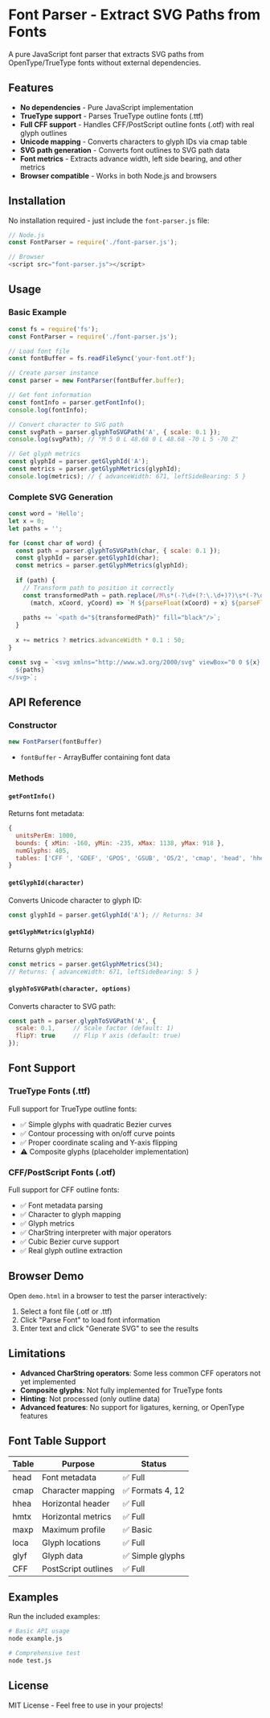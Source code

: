 # Font Parser - Extract SVG Paths from Fonts

A pure JavaScript font parser that extracts SVG paths from OpenType/TrueType fonts without external dependencies.

## Features

- **No dependencies** - Pure JavaScript implementation
- **TrueType support** - Parses TrueType outline fonts (.ttf)
- **Full CFF support** - Handles CFF/PostScript outline fonts (.otf) with real glyph outlines
- **Unicode mapping** - Converts characters to glyph IDs via cmap table
- **SVG path generation** - Converts font outlines to SVG path data
- **Font metrics** - Extracts advance width, left side bearing, and other metrics
- **Browser compatible** - Works in both Node.js and browsers

## Installation

No installation required - just include the `font-parser.js` file:

```javascript
// Node.js
const FontParser = require('./font-parser.js');

// Browser
<script src="font-parser.js"></script>
```

## Usage

### Basic Example

```javascript
const fs = require('fs');
const FontParser = require('./font-parser.js');

// Load font file
const fontBuffer = fs.readFileSync('your-font.otf');

// Create parser instance
const parser = new FontParser(fontBuffer.buffer);

// Get font information
const fontInfo = parser.getFontInfo();
console.log(fontInfo);

// Convert character to SVG path
const svgPath = parser.glyphToSVGPath('A', { scale: 0.1 });
console.log(svgPath); // "M 5 0 L 48.68 0 L 48.68 -70 L 5 -70 Z"

// Get glyph metrics
const glyphId = parser.getGlyphId('A');
const metrics = parser.getGlyphMetrics(glyphId);
console.log(metrics); // { advanceWidth: 671, leftSideBearing: 5 }
```

### Complete SVG Generation

```javascript
const word = 'Hello';
let x = 0;
let paths = '';

for (const char of word) {
  const path = parser.glyphToSVGPath(char, { scale: 0.1 });
  const glyphId = parser.getGlyphId(char);
  const metrics = parser.getGlyphMetrics(glyphId);
  
  if (path) {
    // Transform path to position it correctly
    const transformedPath = path.replace(/M\s*(-?\d+(?:\.\d+)?)\s*(-?\d+(?:\.\d+)?)/g, 
      (match, xCoord, yCoord) => `M ${parseFloat(xCoord) + x} ${parseFloat(yCoord)}`);
    
    paths += `<path d="${transformedPath}" fill="black"/>`;
  }
  
  x += metrics ? metrics.advanceWidth * 0.1 : 50;
}

const svg = `<svg xmlns="http://www.w3.org/2000/svg" viewBox="0 0 ${x} 100">
  ${paths}
</svg>`;
```

## API Reference

### Constructor

```javascript
new FontParser(fontBuffer)
```

- `fontBuffer` - ArrayBuffer containing font data

### Methods

#### `getFontInfo()`

Returns font metadata:

```javascript
{
  unitsPerEm: 1000,
  bounds: { xMin: -160, yMin: -235, xMax: 1138, yMax: 918 },
  numGlyphs: 405,
  tables: ['CFF ', 'GDEF', 'GPOS', 'GSUB', 'OS/2', 'cmap', 'head', 'hhea', 'hmtx', 'maxp', 'name', 'post']
}
```

#### `getGlyphId(character)`

Converts Unicode character to glyph ID:

```javascript
const glyphId = parser.getGlyphId('A'); // Returns: 34
```

#### `getGlyphMetrics(glyphId)`

Returns glyph metrics:

```javascript
const metrics = parser.getGlyphMetrics(34);
// Returns: { advanceWidth: 671, leftSideBearing: 5 }
```

#### `glyphToSVGPath(character, options)`

Converts character to SVG path:

```javascript
const path = parser.glyphToSVGPath('A', { 
  scale: 0.1,     // Scale factor (default: 1)
  flipY: true     // Flip Y axis (default: true)
});
```

## Font Support

### TrueType Fonts (.ttf)

Full support for TrueType outline fonts:
- ✅ Simple glyphs with quadratic Bezier curves
- ✅ Contour processing with on/off curve points
- ✅ Proper coordinate scaling and Y-axis flipping
- ⚠️ Composite glyphs (placeholder implementation)

### CFF/PostScript Fonts (.otf)

Full support for CFF outline fonts:
- ✅ Font metadata parsing
- ✅ Character to glyph mapping
- ✅ Glyph metrics
- ✅ CharString interpreter with major operators
- ✅ Cubic Bezier curve support
- ✅ Real glyph outline extraction

## Browser Demo

Open `demo.html` in a browser to test the parser interactively:

1. Select a font file (.otf or .ttf)
2. Click "Parse Font" to load font information
3. Enter text and click "Generate SVG" to see the results

## Limitations

- **Advanced CharString operators**: Some less common CFF operators not yet implemented
- **Composite glyphs**: Not fully implemented for TrueType fonts
- **Hinting**: Not processed (only outline data)
- **Advanced features**: No support for ligatures, kerning, or OpenType features

## Font Table Support

| Table | Purpose | Status |
|-------|---------|--------|
| head  | Font metadata | ✅ Full |
| cmap  | Character mapping | ✅ Formats 4, 12 |
| hhea  | Horizontal header | ✅ Full |
| hmtx  | Horizontal metrics | ✅ Full |
| maxp  | Maximum profile | ✅ Basic |
| loca  | Glyph locations | ✅ Full |
| glyf  | Glyph data | ✅ Simple glyphs |
| CFF   | PostScript outlines | ✅ Full |

## Examples

Run the included examples:

```bash
# Basic API usage
node example.js

# Comprehensive test
node test.js
```

## License

MIT License - Feel free to use in your projects! 